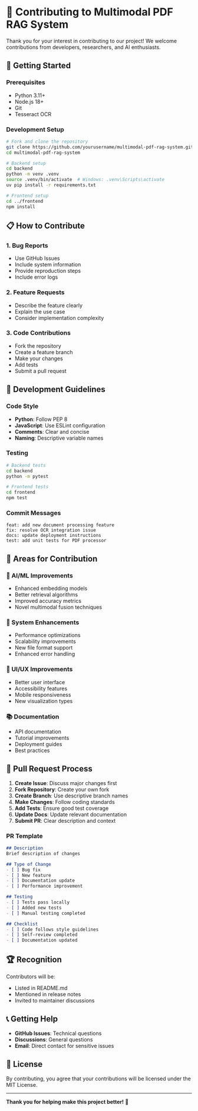 # 🤝 Contributing to Multimodal PDF RAG System

Thank you for your interest in contributing to our project! We welcome contributions from developers, researchers, and AI enthusiasts.

## 🚀 Getting Started

### Prerequisites
- Python 3.11+
- Node.js 18+
- Git
- Tesseract OCR

### Development Setup
```bash
# Fork and clone the repository
git clone https://github.com/yourusername/multimodal-pdf-rag-system.git
cd multimodal-pdf-rag-system

# Backend setup
cd backend
python -m venv .venv
source .venv/bin/activate  # Windows: .venv\Scripts\activate
uv pip install -r requirements.txt

# Frontend setup
cd ../frontend
npm install
```

## 📋 How to Contribute

### 1. **Bug Reports**
- Use GitHub Issues
- Include system information
- Provide reproduction steps
- Include error logs

### 2. **Feature Requests**
- Describe the feature clearly
- Explain the use case
- Consider implementation complexity

### 3. **Code Contributions**
- Fork the repository
- Create a feature branch
- Make your changes
- Add tests
- Submit a pull request

## 🔧 Development Guidelines

### Code Style
- **Python**: Follow PEP 8
- **JavaScript**: Use ESLint configuration
- **Comments**: Clear and concise
- **Naming**: Descriptive variable names

### Testing
```bash
# Backend tests
cd backend
python -m pytest

# Frontend tests
cd frontend
npm test
```

### Commit Messages
```
feat: add new document processing feature
fix: resolve OCR integration issue
docs: update deployment instructions
test: add unit tests for PDF processor
```

## 🎯 Areas for Contribution

### 🤖 AI/ML Improvements
- Enhanced embedding models
- Better retrieval algorithms
- Improved accuracy metrics
- Novel multimodal fusion techniques

### 🔧 System Enhancements
- Performance optimizations
- Scalability improvements
- New file format support
- Enhanced error handling

### 🎨 UI/UX Improvements
- Better user interface
- Accessibility features
- Mobile responsiveness
- New visualization types

### 📚 Documentation
- API documentation
- Tutorial improvements
- Deployment guides
- Best practices

## 📝 Pull Request Process

1. **Create Issue**: Discuss major changes first
2. **Fork Repository**: Create your own fork
3. **Create Branch**: Use descriptive branch names
4. **Make Changes**: Follow coding standards
5. **Add Tests**: Ensure good test coverage
6. **Update Docs**: Update relevant documentation
7. **Submit PR**: Clear description and context

### PR Template
```markdown
## Description
Brief description of changes

## Type of Change
- [ ] Bug fix
- [ ] New feature
- [ ] Documentation update
- [ ] Performance improvement

## Testing
- [ ] Tests pass locally
- [ ] Added new tests
- [ ] Manual testing completed

## Checklist
- [ ] Code follows style guidelines
- [ ] Self-review completed
- [ ] Documentation updated
```

## 🏆 Recognition

Contributors will be:
- Listed in README.md
- Mentioned in release notes
- Invited to maintainer discussions

## 📞 Getting Help

- **GitHub Issues**: Technical questions
- **Discussions**: General questions
- **Email**: Direct contact for sensitive issues

## 📄 License

By contributing, you agree that your contributions will be licensed under the MIT License.

---

**Thank you for helping make this project better!** 🚀
